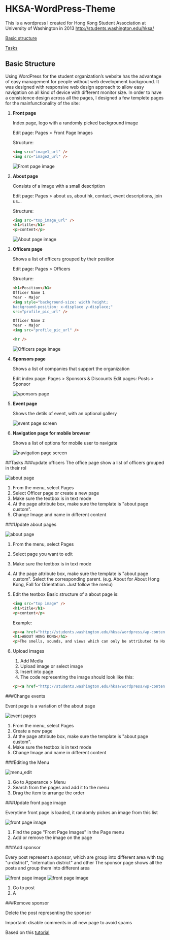 # HKSA-WordPress-Theme

This is a wordpress I created for Hong Kong Student Association at University of Washington in 2013
http://students.washington.edu/hksa/

[Basic structure](#basic_structure)

[Tasks](#tasks)

## Basic Structure

Using WordPress for the student organization’s website has the advantage of easy management for people without web development background. It was designed with responsive web design approach to allow easy navigation on all kind of device with different monitor size.
In order to have a consistence design across all the pages, I designed a few templete pages for the mainfunctionality of the site:

1.  **Front page**

    Index page, logo with a randomly picked background image

    Edit page: Pages > Front Page Images

    Structure:

    ```html
    <img src="image1_url" />
    <img src="image2_url" />
    ```

    ![Front page image](screenshots/front_page.png?raw=true)

2.  **About page**

    Consists of a image with a small description

    Edit page: Pages > about us, about hk, contact, event descriptions, join us…

    Structure:

    ```html
    <img src="top_image_url" />
    <h1>title</h1>
    <p>content</p>
    ```

    ![About page image](screenshots/about_page.png?raw=true)

3.  **Officers page**

    Shows a list of officers grouped by their position

    Edit page: Pages > Officers

    Structure:

    ```html
    <h1>Position</h1>
    Officer Name 1
    Year - Major
    <img style="background-size: width height;
    background-position: x-displace y-displace;"
    src="profile_pic_url" />

    Officer Name 2
    Year - Major
    <img src="profile_pic_url" />

    <hr />
    ```

    ![Officers page image](screenshots/officer_view.png?raw=true)

4.  **Sponsors page**

    Shows a list of companies that support the organization

    Edit index page: Pages > Sponsors & Discounts
    Edit pages: Posts > Sponsor

    ![sponsors page](screenshots/sponsors_and_discount_view.png?raw=true)

5.  **Event page**

    Shows the detils of event, with an optional gallery

    ![event page screen](screenshots/event_view.png?raw=true)


6.  **Navigation page for mobile browser**

    Shows a list of options for mobile user to navigate

    ![navigation page screen](screenshots/nav_view.png?raw=true)


##Tasks
###update officers
The office page show a list of officers grouped in their rol

![about page](screenshots/page_edit.png?raw=true)

1.  From the menu, select Pages
2.  Select  Officer page or create a new page
3.  Make sure the textbox is in text mode
4.  At the page attribute box, make sure the template is "about page custom".
5.  Change Image and name in different content

###Update about pages

![about page](screenshots/page_edit.png?raw=true)

1.  From the menu, select Pages
2.  Select page you want to edit
3.  Make sure the textbox is in text mode
4.  At the page attribute box, make sure the template is "about page custom". Select the corresponding parent. (e.g. About for About Hong Kong, Fall for Orientation. Just follow the menu)
5.  Edit the textbox
    Basic structure of a about page is:

    ```html
    <img src="top image" />
    <h1>title</h1>
    <p>content</p>
    ```

    Example:

    ```html
    <p><a href="http://students.washington.edu/hksa/wordpress/wp-content/uploads/2013/07/IMG_3181_color2s.jpg"><img src="http://students.washington.edu/hksa/wordpress/wp-content/uploads/2013/07/IMG_3181_color2s.jpg" alt="IMG_3181_color2s" width="1000" height="456" class="alignnone size-full wp-image-12" /></a></p>
    <h1>ABOUT HONG KONG</h1>
    <p>The smells, sounds, and views which can only be attributed to Hong Kong are the factors which make the city unique. The public activity and dynamic trends keeps this city moving constantly. In addition, its nightlife from the people to the lights offers a truly amazing experience.</p>
    ```

6.  Upload images

    1. Add Media
    2. Upload image or select image
    3. Insert into page
    4. The code representing the image should look like this:

    ```html
    <p><a href="http://students.washington.edu/hksa/wordpress/wp-content/uploads/2013/07/IMG_3181_color2s.jpg"><img src="http://students.washington.edu/hksa/wordpress/wp-content/uploads/2013/07/IMG_3181_color2s.jpg" alt="IMG_3181_color2s" width="1000" height="456" class="alignnone size-full wp-image-12" /></a></p>
    ```

###Change events

Event page is a variation of the about page

![event pages](screenshots/page_edit.png?raw=true)

1.  From the menu, select Pages
2.  Create a new page
3.  At the page attribute box, make sure the template is "about page custom".
4.  Make sure the textbox is in text mode
5.  Change Image and name in different content

###Editing the Menu

![menu_edit](screenshots/menu_edit.png?raw=true)

1.  Go to Apperance > Menu
2.  Search from the pages and add it to the menu
3.  Drag the item to arrange the order

###Update front page image

Everytime front page is loaded, it randomly pickes an image from this list

![front page image](screenshots/frontpageimage_edit.png?raw=true)

1.  Find the page "Front Page Images" in the Page menu
2.  Add or remove the image on the page

###Add sponsor

Every post represent a sponsor, which are group into different area with tag "u-district", "internation district" and other
The sponsor page shows all the posts and group them into different area

![front page image](screenshots/post.png?raw=true)
![front page image](screenshots/post_edit?raw=true)

1.  Go to post
2.  A

###Remove sponsor

Delete the post representing the sponsor

Important:
disable comments in all new page to avoid spams

Based on this [tutorial](http://themeshaper.com/2012/10/22/the-themeshaper-wordpress-theme-tutorial-2nd-edition/)